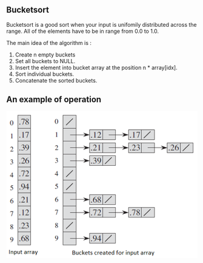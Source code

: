 ## Bucketsort ##

Bucketsort is a good sort when your input is unifomily distributed across the range.
All of the elements have to be in range from 0.0 to 1.0.

The main idea of the algorithm is :

1) Create n empty buckets
2) Set all buckets to NULL.
3) Insert the element into bucket array at the position n * array[idx].
4) Sort individual buckets.
5) Concatenate the sorted buckets.

## An example of operation ##

![Bucketsort example](BucketSort.png)